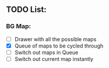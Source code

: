 ## TODO List:

### BG Map:

- [ ] Drawer with all the possible maps
- [x] Queue of maps to be cycled through
- [ ] Switch out maps in Queue
- [ ] Switch out current map instantly
